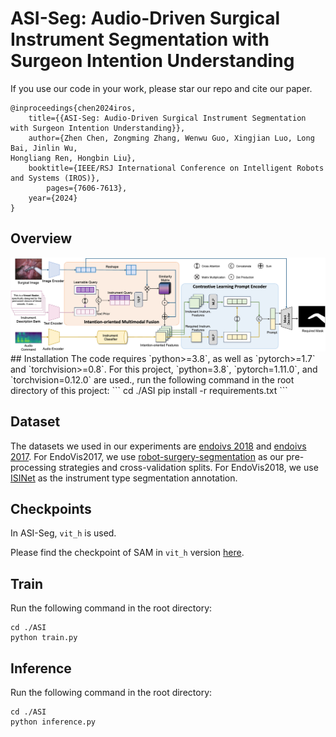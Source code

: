 # ASI-Seg: Audio-Driven Surgical Instrument Segmentation with Surgeon Intention Understanding

If you use our code in your work, please star our repo and cite our paper.

```
@inproceedings{chen2024iros,
	title={{ASI-Seg: Audio-Driven Surgical Instrument Segmentation with Surgeon Intention Understanding}},
	author={Zhen Chen, Zongming Zhang, Wenwu Guo, Xingjian Luo, Long Bai, Jinlin Wu,
Hongliang Ren, Hongbin Liu},
	booktitle={IEEE/RSJ International Conference on Intelligent Robots and Systems (IROS)},
        pages={7606-7613},
	year={2024}
}
```

## Overview

<div align=center>
<img src="./docs/framework.png"> 
</div>
## Installation
The code requires `python>=3.8`, as well as `pytorch>=1.7` and `torchvision>=0.8`. For this project, `python=3.8`, `pytorch=1.11.0`, and `torchvision=0.12.0` are used., run the following command in the root directory of this project:
```
cd ./ASI
pip install -r requirements.txt
```

## Dataset

The datasets we used in our experiments are [endoivs 2018](https://cataracts2018.grand-challenge.org/data/) and [endoivs 2017](https://endovissub2017-kidneyboundarydetection.grand-challenge.org/Data/). For EndoVis2017, we use [robot-surgery-segmentation](https://github.com/ternaus/robot-surgery-segmentation) as our pre-processing strategies and cross-validation splits. For EndoVis2018, we use [ISINet](https://github.com/BCV-Uniandes/ISINet) as the instrument type segmentation annotation.

## Checkpoints

In ASI-Seg, `vit_h` is used. 

Please find the checkpoint of SAM in `vit_h` version [here](https://dl.fbaipublicfiles.com/segment_anything/sam_vit_h_4b8939.pth). 

## Train

Run the following command in the root directory:
```
cd ./ASI
python train.py
```
## Inference

Run the following command in the root directory:

```
cd ./ASI
python inference.py
```

